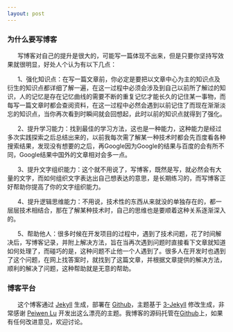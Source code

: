 ```yaml
---
layout: post
---
```



### 为什么要写博客

&nbsp;&nbsp;&nbsp;&nbsp;&nbsp;&nbsp;写博客对自己的提升是很大的，可能写一篇体现不出来，但是只要你坚持写效果就很明显，好处人个认为有以下几点：

&nbsp;&nbsp;&nbsp;&nbsp;&nbsp;&nbsp;1、强化知识点：在写一篇文章前，你必定是要把以文章中心为主的知识点及衍生的知识点都详细了解一遍，在这一过程中必须会涉及到自己以前所了解过的知识，人的记忆是存在记忆曲线的需要不断的重复记忆才能长久的记住某一事物，而每写一篇文章时都会查阅资料，在这一过程中必然会遇到以前记住了而现在渐渐淡忘的知识点，当你再次看到时瞬间就会回想起，此时以前的知识点就得到了强化。

&nbsp;&nbsp;&nbsp;&nbsp;&nbsp;&nbsp;2、提升学习能力：找到最佳的学习方法，这也是一种能力，这种能力是经过多次实践探索之后总结出来的，以前我每次需了解某一种技术时都会先百度看各种搜索结果，发现没有想要的之后，再Google因为Google的结果与百度的会有所不同，Google结果中国外的文章相对会多一点。

&nbsp;&nbsp;&nbsp;&nbsp;&nbsp;&nbsp;3、提升文字组织能力：这个就不用说了，写博客，既然是写，就必然会有大量的文字，而如何组织文字表达出自己想表达的意思，是长期练习的，而写博客正好帮助你提高了你的文字组织能力。

&nbsp;&nbsp;&nbsp;&nbsp;&nbsp;&nbsp;4、提升逻辑思维能力：不用说，技术性的东西从来就没的单独存在的，都一层层技术相结合，那在了解某种技术时，自己的思维也是要顺着这种关系逐渐深入的。

&nbsp;&nbsp;&nbsp;&nbsp;&nbsp;&nbsp;5、帮助他人：很多时候在开发项目的过程中，遇到了技术问题，花了时间解决后，写博客记录，并附上解决方法，旨在当再次遇到问题时直接看下文章就知道如何处理了，而碰巧的是，这种问题不止他一个人遇到了。很多人在开发时也遇到了这个问题，在网上找答案时，就找到了这篇文章，并根据文章提供的解决方法，顺利的解决了问题，这种帮助就是无意的帮助。

### 博客平台

&nbsp;&nbsp;&nbsp;&nbsp;&nbsp;&nbsp;这个博客通过 [Jekyll](http://jekyllrb.com/) 生成，部署在 [Github](https://pages.github.com)，主题基于 [3-Jekyll](https://github.com/P233/3-Jekyll) 修改生成，非常感谢 [Peiwen Lu](https://github.com/P233) 开发出这么漂亮的主题。我博客的源码托管在[Github](https://github.com/shenhuniurou/shenhuniurou.github.io)上，如果有任何改进意见，欢迎讨论。